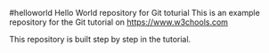 #helloworld
Hello World repository for Git toturial
This is an example repository for the Git tutorial on
https://www.w3chools.com

This repository is built step by step in the tutorial.